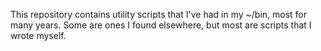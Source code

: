 This repository contains utility scripts that I've had in my ~/bin, most for
many years. Some are ones I found elsewhere, but most are scripts that I wrote
myself.
